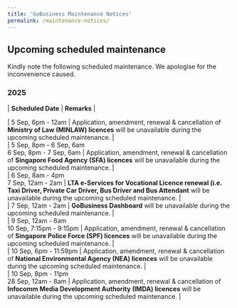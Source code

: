 ```yaml
---
title: 'GoBusiness Maintenance Notices'
permalink: /maintenance-notices/
---
```


## Upcoming scheduled maintenance

Kindly note the following scheduled maintenance. We apologise for the inconvenience caused. 


### 2025 

| **Scheduled Date** | **Remarks** |  


         
| 5 Sep, 6pm - 12am | Application, amendment, renewal & cancellation of **Ministry of Law (MINLAW) licences** will be unavailable during the upcoming scheduled maintenance. |       
| 5 Sep, 8pm - 6 Sep, 6am<br>6 Sep, 8pm - 7 Sep, 6am | Application, amendment, renewal & cancellation of **Singapore Food Agency (SFA) licences** will be unavailable during the upcoming scheduled maintenance. |  
| 6 Sep, 8am - 4pm<br>7 Sep, 12am - 2am | **LTA e-Services for Vocational Licence renewal (i.e. Taxi Driver, Private Car Driver, Bus Driver and Bus Attendant** will be unavailable during the upcoming scheduled maintenance. |   
| 7 Sep, 12am - 2am | **GoBusiness Dashboard** will be unavailable during the upcoming scheduled maintenance. |   
| 9 Sep, 12am - 6am<br>10 Sep, 7:15pm - 9:15pm | Application, amendment, renewal & cancellation of **Singapore Police Force (SPF) licences** will be unavailable during the upcoming scheduled maintenance. |    
| 10 Sep, 6pm - 11:59pm | Application, amendment, renewal & cancellation of **National Environmental Agency (NEA) licences** will be unavailable during the upcoming scheduled maintenance. |         
| 10 Sep, 8pm - 11pm<br>28 Sep, 12am - 8am | Application, amendment, renewal & cancellation of **Infocomm Media Development Authority (IMDA) licences** will be unavailable during the upcoming scheduled maintenance. |      
  


<script src="/jquery/jquery.min.js"></script> <script src="/jquery/resize-tables.js"></script>
